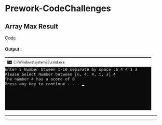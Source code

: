 # Prework-CodeChallenges

## Array Max Result

[Code](Prework-CodeChallenges/ArrayMaxResult/Program.cs)

#### Output :
![OutputConsole](img/screenshot1.png)

<hr>
<hr>

